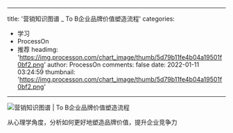 
---
title: '营销知识图谱 _ To B企业品牌价值塑造流程'
categories: 
 - 学习
 - ProcessOn
 - 推荐
headimg: 'https://img.processon.com/chart_image/thumb/5d79b11fe4b04a19501f0bf2.png'
author: ProcessOn
comments: false
date: 2022-01-11 03:24:59
thumbnail: 'https://img.processon.com/chart_image/thumb/5d79b11fe4b04a19501f0bf2.png'
---

<div>   
<img class="thumb" alt="营销知识图谱 | To B企业品牌价值塑造流程" src="https://img.processon.com/chart_image/thumb/5d79b11fe4b04a19501f0bf2.png" referrerpolicy="no-referrer">
<p>从心理学角度，分析如何更好地塑造品牌价值，提升企业竞争力</p>  
</div>
            